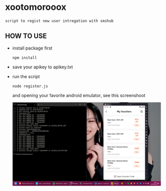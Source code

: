 # xootomorooox

    script to regist new user intregation with smshub

## HOW TO USE

- install package first

  ```
  npm install
  ```

- save your apikey to apikey.txt

- run the script

  ```
  node register.js
  ```

  and opening your favorite android emulator, see this screenshoot

  ![proof](/docs/prooftomoro.png)
